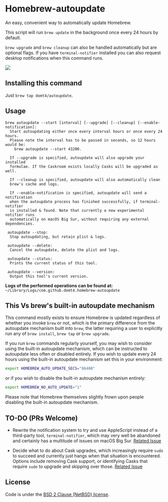 # Homebrew-autoupdate

An easy, convenient way to automatically update Homebrew.

This script will run `brew update` in the background once every 24 hours by default.

`brew upgrade` and `brew cleanup` can also be handled automatically but
are optional flags. If you have `terminal-notifier` installed you can
also request desktop notifications when this command runs.

[![](https://imgs.xkcd.com/comics/update.png)](https://xkcd.com/1328/)

## Installing this command

Just `brew tap domt4/autoupdate`.

## Usage

```
brew autoupdate --start [interval] [--upgrade] [--cleanup] [--enable-notification]:
  Start autoupdating either once every interval hours or once every 24 hours.
  Please note the interval has to be passed in seconds, so 12 hours would be:
    brew autoupdate --start 43200.

  If --upgrade is specified, autoupdate will also upgrade your installed
  formulae. If the Caskroom exists locally Casks will be upgraded as well.

  If --cleanup is specified, autoupdate will also automatically clean
  brew's cache and logs.

  If --enable-notification is specified, autoupdate will send a notification
  when the autoupdate process has finished successfully, if terminal-notifier
  is installed & found. Note that currently a new experimental notifier runs
  automatically on macOS Big Sur, without requiring any external dependencies.

 autoupdate --stop:
  Stop autoupdating, but retain plist & logs.

 autoupdate --delete:
  Cancel the autoupdate, delete the plist and logs.

 autoupdate --status:
  Prints the current status of this tool.

 autoupdate --version:
  Output this tool's current version.
```

**Logs of the performed operations can be found at:** `~/Library/Logs/com.github.domt4.homebrew-autoupdate`

## This Vs brew's built-in autoupdate mechanism

This command mostly exists to ensure Homebrew is updated regardless of whether
you invoke `brew` or not, which is the primary difference from the autoupdate
mechanism built into `brew`, the latter requiring a user to explicitly run
any of `brew install`, `brew tap` or `brew upgrade`.

If you run `brew` commands regularly yourself, you may wish to consider using
the built-in autoupdate mechanism, which can be instructed to autoupdate less
often or disabled entirely. If you wish to update every 24 hours using the
built-in autoupdate mechanism set this in your environment:

```bash
export HOMEBREW_AUTO_UPDATE_SECS="86400"
```

or if you wish to disable the built-in autoupdate mechanism entirely:

```bash
export HOMEBREW_NO_AUTO_UPDATE="1"
```

Please note that Homebrew themselves slightly frown upon people disabling
the built-in autoupdate mechanism.

## TO-DO (PRs Welcome)
* Rewrite the notification system to try and use AppleScript instead of a
third-party tool, `terminal-notifier`, which may very well be abandoned and
certainly has a multitude of issues on macOS Big Sur.
[Related Issue](https://github.com/DomT4/homebrew-autoupdate/issues/25)

* Decide what to do about Cask upgrades, which increasingly require `sudo`
to succeed and currently just hangs when that situation is encountered. Options
include removing Cask support, or identifying Casks that require `sudo` to
upgrade and skipping over those.
[Related Issue](https://github.com/DomT4/homebrew-autoupdate/issues/35)

## License

Code is under the [BSD 2 Clause (NetBSD) license](https://github.com/DomT4/homebrew-autoupdate/blob/master/LICENSE).
